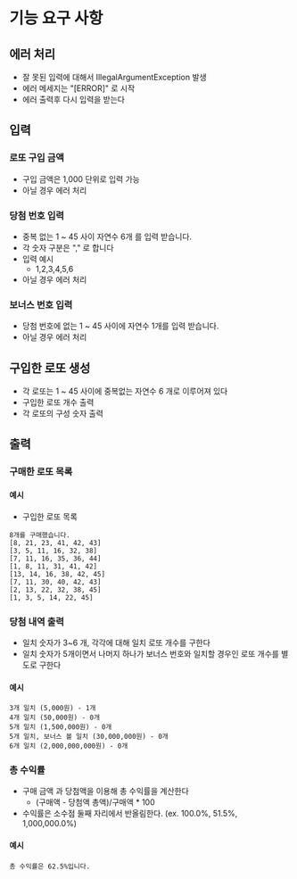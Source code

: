 # 기능 요구 사항
## 에러 처리
- 잘 못된 입력에 대해서 IllegalArgumentException 발생
- 에러 메세지는 "[ERROR]" 로 시작
- 에러 출력후 다시 입력을 받는다

## 입력
### 로또 구입 금액
- 구입 금액은 1,000 단위로 입력 가능
- 아닐 경우 에러 처리

### 당첨 번호 입력
- 중복 없는 1 ~ 45 사이 자연수 6개 를 입력 받습니다.
- 각 숫자 구분은 "," 로 합니다
- 입력 예시
    - 1,2,3,4,5,6
- 아닐 경우 에러 처리

### 보너스 번호 입력
- 당첨 번호에 없는 1 ~ 45 사이에 자연수 1개를 입력 받습니다.
- 아닐 경우 에러 처리

## 구입한 로또 생성
- 각 로또는 1 ~ 45 사이에 중복없는 자연수 6 개로 이루어져 있다
- 구입한 로또 개수 출력
- 각 로또의 구성 숫자 출력

## 출력
### 구매한 로또 목록
#### 예시
- 구입한 로또 목록
```
8개를 구매했습니다.
[8, 21, 23, 41, 42, 43] 
[3, 5, 11, 16, 32, 38] 
[7, 11, 16, 35, 36, 44] 
[1, 8, 11, 31, 41, 42] 
[13, 14, 16, 38, 42, 45] 
[7, 11, 30, 40, 42, 43] 
[2, 13, 22, 32, 38, 45] 
[1, 3, 5, 14, 22, 45]
```

### 당첨 내역 출력
- 일치 숫자가 3~6 개, 각각에 대해 일치 로또 개수를 구한다
- 일치 숫자가 5개이면서 나머지 하나가 보너스 번호와 일치할 경우인 로또 개수를 별도로 구한다

#### 예시
```
3개 일치 (5,000원) - 1개 
4개 일치 (50,000원) - 0개
5개 일치 (1,500,000원) - 0개
5개 일치, 보너스 볼 일치 (30,000,000원) - 0개
6개 일치 (2,000,000,000원) - 0개
```

### 총 수익률
- 구매 금액 과 당첨액을 이용해 총 수익률을 계산한다
  - (구매액 - 당첨액 총액)/구매액 * 100
- 수익률은 소수점 둘째 자리에서 반올림한다. (ex. 100.0%, 51.5%, 1,000,000.0%)

#### 예시
```
총 수익률은 62.5%입니다. 
 ```
